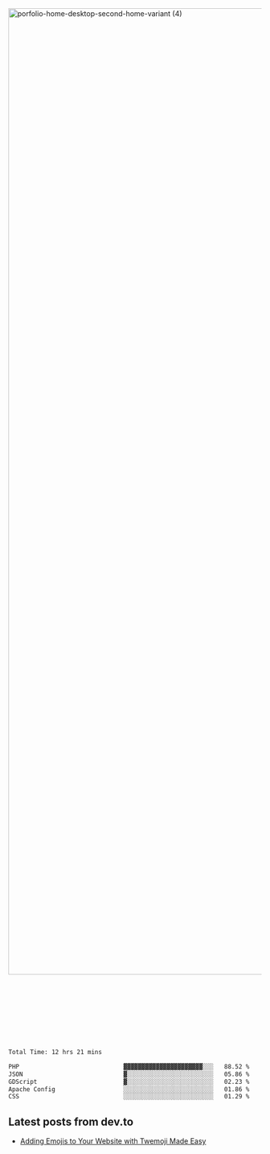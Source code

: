 <img width="1920" alt="porfolio-home-desktop-second-home-variant (4)" src="https://user-images.githubusercontent.com/44812120/231556360-1ee1d327-1a45-4bda-a93d-dd32a34149e4.png">
 
 
 
 
 
 <br><br><br><br><br><br><br>
<!--START_SECTION:waka-->

```txt
Total Time: 12 hrs 21 mins

PHP                             ▓▓▓▓▓▓▓▓▓▓▓▓▓▓▓▓▓▓▓▓▓▓░░░   88.52 %
JSON                            ▓░░░░░░░░░░░░░░░░░░░░░░░░   05.86 %
GDScript                        ▓░░░░░░░░░░░░░░░░░░░░░░░░   02.23 %
Apache Config                   ░░░░░░░░░░░░░░░░░░░░░░░░░   01.86 %
CSS                             ░░░░░░░░░░░░░░░░░░░░░░░░░   01.29 %
```

<!--END_SECTION:waka-->

## Latest posts from dev.to
<!-- MEDIUM-STORY-LIST:START -->
- [Adding Emojis to Your Website with Twemoji Made Easy](https://dev.to/danielsebesta/adding-emojis-to-your-website-with-twemoji-made-easy-mc8)
<!-- MEDIUM-STORY-LIST:END -->

